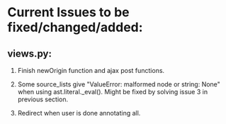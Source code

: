 # Current Issues to be fixed/changed/added:

## views.py:

1) Finish newOrigin function and ajax post functions.

2) Some source_lists give "ValueError: malformed node or string: None" when using ast.literal._eval(). Might be fixed by solving issue 3 in previous section.

3) Redirect when user is done annotating all.
